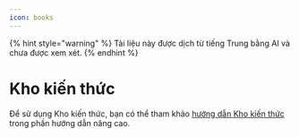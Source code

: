 ```yaml
---
icon: books
---
```


{% hint style="warning" %}
Tài liệu này được dịch từ tiếng Trung bằng AI và chưa được xem xét.
{% endhint %}

# Kho kiến thức

Để sử dụng Kho kiến thức, bạn có thể tham khảo [hướng dẫn Kho kiến thức](../../knowledge-base/knowledge-base.md) trong phần hướng dẫn nâng cao.